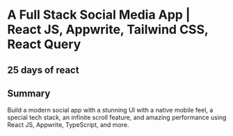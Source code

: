 # A Full Stack Social Media App | React JS, Appwrite, Tailwind CSS, React Query

## 25 days of react 

## Summary
Build a modern social app with a stunning UI with a native mobile feel, a special tech stack, an infinite scroll feature, and amazing performance using React JS, Appwrite, TypeScript, and more.

